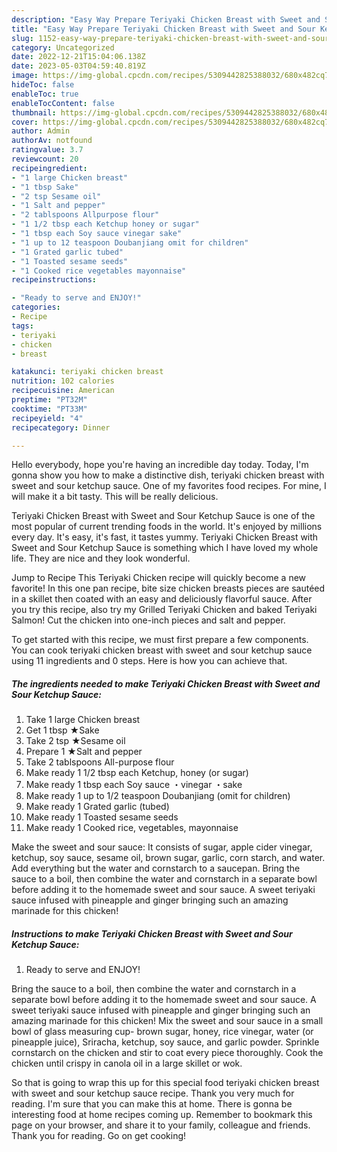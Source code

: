 ```yaml
---
description: "Easy Way Prepare Teriyaki Chicken Breast with Sweet and Sour Ketchup Sauce yang Very Delicious"
title: "Easy Way Prepare Teriyaki Chicken Breast with Sweet and Sour Ketchup Sauce yang Very Delicious"
slug: 1152-easy-way-prepare-teriyaki-chicken-breast-with-sweet-and-sour-ketchup-sauce-yang-very-delicious
category: Uncategorized
date: 2022-12-21T15:04:06.138Z
date: 2023-05-03T04:59:40.819Z
image: https://img-global.cpcdn.com/recipes/5309442825388032/680x482cq70/teriyaki-chicken-breast-with-sweet-and-sour-ketchup-sauce-recipe-main-photo.jpg
hideToc: false
enableToc: true
enableTocContent: false
thumbnail: https://img-global.cpcdn.com/recipes/5309442825388032/680x482cq70/teriyaki-chicken-breast-with-sweet-and-sour-ketchup-sauce-recipe-main-photo.jpg
cover: https://img-global.cpcdn.com/recipes/5309442825388032/680x482cq70/teriyaki-chicken-breast-with-sweet-and-sour-ketchup-sauce-recipe-main-photo.jpg
author: Admin
authorAv: notfound
ratingvalue: 3.7
reviewcount: 20
recipeingredient:
- "1 large Chicken breast"
- "1 tbsp Sake"
- "2 tsp Sesame oil"
- "1 Salt and pepper"
- "2 tablspoons Allpurpose flour"
- "1 1/2 tbsp each Ketchup honey or sugar"
- "1 tbsp each Soy sauce vinegar sake"
- "1 up to 12 teaspoon Doubanjiang omit for children"
- "1 Grated garlic tubed"
- "1 Toasted sesame seeds"
- "1 Cooked rice vegetables mayonnaise"
recipeinstructions:

- "Ready to serve and ENJOY!"
categories:
- Recipe
tags:
- teriyaki
- chicken
- breast

katakunci: teriyaki chicken breast 
nutrition: 102 calories
recipecuisine: American
preptime: "PT32M"
cooktime: "PT33M"
recipeyield: "4"
recipecategory: Dinner

---
```



Hello everybody, hope you're having an incredible day today. Today, I'm gonna show you how to make a distinctive dish, teriyaki chicken breast with sweet and sour ketchup sauce. One of my favorites food recipes. For mine, I will make it a bit tasty. This will be really delicious.

Teriyaki Chicken Breast with Sweet and Sour Ketchup Sauce is one of the most popular of current trending foods in the world. It's enjoyed by millions every day. It's easy, it's fast, it tastes yummy. Teriyaki Chicken Breast with Sweet and Sour Ketchup Sauce is something which I have loved my whole life. They are nice and they look wonderful.

Jump to Recipe This Teriyaki Chicken recipe will quickly become a new favorite! In this one pan recipe, bite size chicken breasts pieces are sautéed in a skillet then coated with an easy and deliciously flavorful sauce. After you try this recipe, also try my Grilled Teriyaki Chicken and baked Teriyaki Salmon! Cut the chicken into one-inch pieces and salt and pepper.


To get started with this recipe, we must first prepare a few components. You can cook teriyaki chicken breast with sweet and sour ketchup sauce using 11 ingredients and 0 steps. Here is how you can achieve that.

<!--inarticleads1-->

##### The ingredients needed to make Teriyaki Chicken Breast with Sweet and Sour Ketchup Sauce:

1. Take 1 large Chicken breast
1. Get 1 tbsp ★Sake
1. Take 2 tsp ★Sesame oil
1. Prepare 1 ★Salt and pepper
1. Take 2 tablspoons All-purpose flour
1. Make ready 1 1/2 tbsp each Ketchup, honey (or sugar)
1. Make ready 1 tbsp each Soy sauce ・vinegar ・sake
1. Make ready 1 up to 1/2 teaspoon Doubanjiang (omit for children)
1. Make ready 1 Grated garlic (tubed)
1. Make ready 1 Toasted sesame seeds
1. Make ready 1 Cooked rice, vegetables, mayonnaise


Make the sweet and sour sauce: It consists of sugar, apple cider vinegar, ketchup, soy sauce, sesame oil, brown sugar, garlic, corn starch, and water. Add everything but the water and cornstarch to a saucepan. Bring the sauce to a boil, then combine the water and cornstarch in a separate bowl before adding it to the homemade sweet and sour sauce. A sweet teriyaki sauce infused with pineapple and ginger bringing such an amazing marinade for this chicken! 

<!--inarticleads2-->

##### Instructions to make Teriyaki Chicken Breast with Sweet and Sour Ketchup Sauce:


1. Ready to serve and ENJOY!

Bring the sauce to a boil, then combine the water and cornstarch in a separate bowl before adding it to the homemade sweet and sour sauce. A sweet teriyaki sauce infused with pineapple and ginger bringing such an amazing marinade for this chicken! Mix the sweet and sour sauce in a small bowl of glass measuring cup- brown sugar, honey, rice vinegar, water (or pineapple juice), Sriracha, ketchup, soy sauce, and garlic powder. Sprinkle cornstarch on the chicken and stir to coat every piece thoroughly. Cook the chicken until crispy in canola oil in a large skillet or wok. 

So that is going to wrap this up for this special food teriyaki chicken breast with sweet and sour ketchup sauce recipe. Thank you very much for reading. I'm sure that you can make this at home. There is gonna be interesting food at home recipes coming up. Remember to bookmark this page on your browser, and share it to your family, colleague and friends. Thank you for reading. Go on get cooking!
